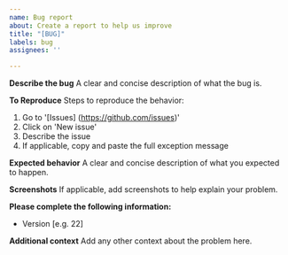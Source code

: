 ```yaml
---
name: Bug report
about: Create a report to help us improve
title: "[BUG]"
labels: bug
assignees: ''

---
```


**Describe the bug**
A clear and concise description of what the bug is.

**To Reproduce**
Steps to reproduce the behavior:
1. Go to '[Issues] (https://github.com/issues)'
2. Click on 'New issue'
3. Describe the issue
4. If applicable, copy and paste the full exception message

**Expected behavior**
A clear and concise description of what you expected to happen.

**Screenshots**
If applicable, add screenshots to help explain your problem.

**Please complete the following information:**
 - Version [e.g. 22]

**Additional context**
Add any other context about the problem here.
